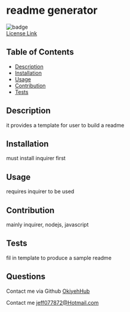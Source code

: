 # readme generator     
  ![badge](https://img.shields.io/badge/license-isc-brightgreen)<br />
  [License Link](https://opensource.org/licenses/ISC)



      
## Table of Contents


- [Description](#description)
- [Installation](#installation)
- [Usage](#usage)
- [Contribution](#contribution)
- [Tests](#tests)      

##  Description
it provides a template for user to build a readme

## Installation
must install inquirer first

## Usage
requires inquirer to be used

## Contribution
mainly inquirer, nodejs, javascript

## Tests
fil in template to produce a sample readme


## Questions

Contact me via Github
[OkiyehHub](https://github.com/OkiyehHub)

Contact me
jeff077872@Hotmail.com

       
